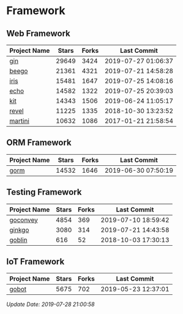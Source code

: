 # Framework

## Web Framework

| Project Name | Stars | Forks | Last Commit |
| ------------ | ----- | ----- | ----------- |
| [gin](https://github.com/gin-gonic/gin) | 29649 | 3424 | 2019-07-27 01:06:37 |
| [beego](https://github.com/astaxie/beego) | 21361 | 4321 | 2019-07-21 14:58:28 |
| [iris](https://github.com/kataras/iris) | 15481 | 1647 | 2019-07-25 14:08:16 |
| [echo](https://github.com/labstack/echo) | 14582 | 1322 | 2019-07-25 20:39:03 |
| [kit](https://github.com/go-kit/kit) | 14343 | 1506 | 2019-06-24 11:05:17 |
| [revel](https://github.com/revel/revel) | 11225 | 1335 | 2018-10-30 13:23:52 |
| [martini](https://github.com/go-martini/martini) | 10632 | 1086 | 2017-01-21 21:58:54 |

## ORM Framework

| Project Name | Stars | Forks | Last Commit |
| ------------ | ----- | ----- | ----------- |
| [gorm](https://github.com/jinzhu/gorm) | 14532 | 1646 | 2019-06-30 07:50:19 |

## Testing Framework

| Project Name | Stars | Forks | Last Commit |
| ------------ | ----- | ----- | ----------- |
| [goconvey](https://github.com/smartystreets/goconvey) | 4854 | 369 | 2019-07-10 18:59:42 |
| [ginkgo](https://github.com/onsi/ginkgo) | 3080 | 314 | 2019-07-21 14:43:58 |
| [goblin](https://github.com/franela/goblin) | 616 | 52 | 2018-10-03 17:30:13 |

## IoT Framework

| Project Name | Stars | Forks | Last Commit |
| ------------ | ----- | ----- | ----------- |
| [gobot](https://github.com/hybridgroup/gobot) | 5675 | 702 | 2019-05-23 12:37:01 |

*Update Date: 2019-07-28 21:00:58*
